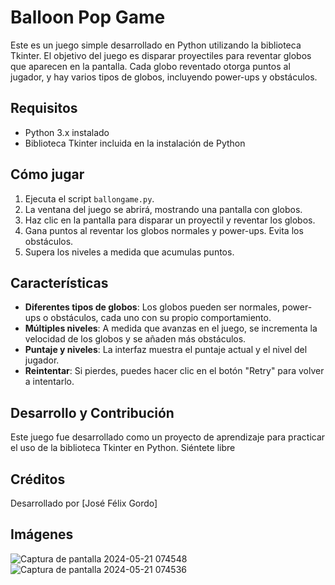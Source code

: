 # Balloon Pop Game

Este es un juego simple desarrollado en Python utilizando la biblioteca Tkinter. El objetivo del juego es disparar proyectiles para reventar globos que aparecen en la pantalla. 
Cada globo reventado otorga puntos al jugador, y hay varios tipos de globos, incluyendo power-ups y obstáculos.

## Requisitos

- Python 3.x instalado
- Biblioteca Tkinter incluida en la instalación de Python

## Cómo jugar

1. Ejecuta el script `ballongame.py`.
2. La ventana del juego se abrirá, mostrando una pantalla con globos.
3. Haz clic en la pantalla para disparar un proyectil y reventar los globos.
4. Gana puntos al reventar los globos normales y power-ups. Evita los obstáculos.
5. Supera los niveles a medida que acumulas puntos.

## Características

- **Diferentes tipos de globos**: Los globos pueden ser normales, power-ups o obstáculos, cada uno con su propio comportamiento.
- **Múltiples niveles**: A medida que avanzas en el juego, se incrementa la velocidad de los globos y se añaden más obstáculos.
- **Puntaje y niveles**: La interfaz muestra el puntaje actual y el nivel del jugador.
- **Reintentar**: Si pierdes, puedes hacer clic en el botón "Retry" para volver a intentarlo.

## Desarrollo y Contribución

Este juego fue desarrollado como un proyecto de aprendizaje para practicar el uso de la biblioteca Tkinter en Python. Siéntete libre

## Créditos
Desarrollado por [José Félix Gordo]

## Imágenes
![Captura de pantalla 2024-05-21 074548](https://github.com/AmeriK88/Balloon-Game-Tkinter/assets/165429251/9493318a-6268-49bc-8f22-b869b67262c1)
![Captura de pantalla 2024-05-21 074536](https://github.com/AmeriK88/Balloon-Game-Tkinter/assets/165429251/a79a2864-2dd8-4296-bcb2-1d37ddbd0d1d)
